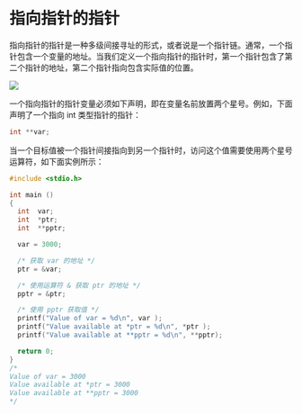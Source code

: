 # 指向指针的指针

指向指针的指针是一种多级间接寻址的形式，或者说是一个指针链。通常，一个指针包含一个变量的地址。当我们定义一个指向指针的指针时，第一个指针包含了第二个指针的地址，第二个指针指向包含实际值的位置。

![](https://raw.githubusercontent.com/ZanderZhao/images/master/img2019/20191016233141.jpg)



一个指向指针的指针变量必须如下声明，即在变量名前放置两个星号。例如，下面声明了一个指向 int 类型指针的指针：

```c
int **var;
```

当一个目标值被一个指针间接指向到另一个指针时，访问这个值需要使用两个星号运算符，如下面实例所示：

 ```c
#include <stdio.h>
 
int main ()
{
   int  var;
   int  *ptr;
   int  **pptr;

   var = 3000;

   /* 获取 var 的地址 */
   ptr = &var;

   /* 使用运算符 & 获取 ptr 的地址 */
   pptr = &ptr;

   /* 使用 pptr 获取值 */
   printf("Value of var = %d\n", var );
   printf("Value available at *ptr = %d\n", *ptr );
   printf("Value available at **pptr = %d\n", **pptr);

   return 0;
}
/*
Value of var = 3000
Value available at *ptr = 3000
Value available at **pptr = 3000
*/
 ```























